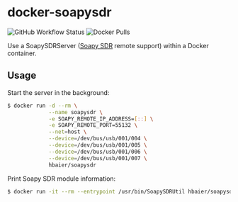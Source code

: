 # docker-soapysdr
![GitHub Workflow Status][badge_build] ![Docker Pulls][badge_docker_pull]

Use a SoapySDRServer ([Soapy SDR](https://github.com/pothosware/SoapyRemote/wiki) remote support) within a Docker container.

## Usage
Start the server in the background:
```sh
$ docker run -d --rm \
             --name soapysdr \
             -e SOAPY_REMOTE_IP_ADDRESS=[::] \
             -e SOAPY_REMOTE_PORT=55132 \
             --net=host \
             --device=/dev/bus/usb/001/004 \
             --device=/dev/bus/usb/001/005 \
             --device=/dev/bus/usb/001/006 \
             --device=/dev/bus/usb/001/007 \
             hbaier/soapysdr
```
Print Soapy SDR module information:
```sh
$ docker run -it --rm --entrypoint /usr/bin/SoapySDRUtil hbaier/soapysdr --info
```

[badge_build]: https://img.shields.io/github/workflow/status/hbaier/docker-soapysdr/docker-multiarch
[badge_docker_pull]: https://img.shields.io/docker/pulls/hbaier/soapysdr
